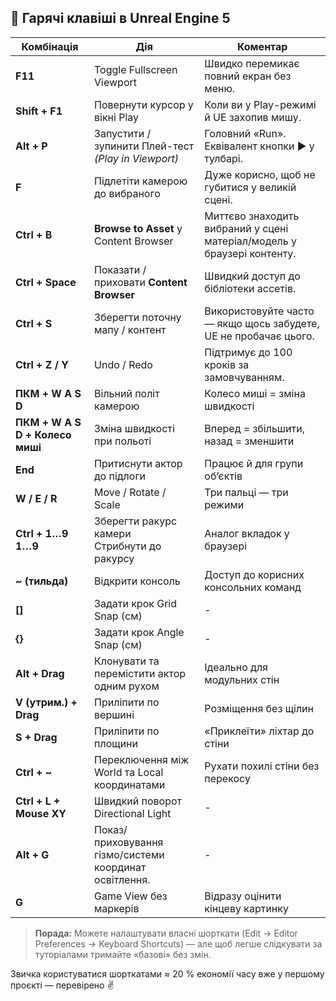 ## 🎹 Гарячі клавіші в Unreal Engine 5  

| Комбінація | Дія | Коментар |
|------------|-----|----------|
| **F11** | Toggle Fullscreen Viewport | Швидко перемикає повний екран без меню. |
| **Shift + F1** | Повернути курсор у вікні Play | Коли ви у Play-режимі й UE захопив мишу. |
| **Alt + P** | Запустити / зупинити Плей-тест *(Play in Viewport)* | Головний «Run». Еквівалент кнопки ▶️ у тулбарі. |
| **F** | Підлетіти камерою до вибраного | Дуже корисно, щоб не губитися у великій сцені. |
| **Ctrl + B**    | **Browse to Asset** у Content Browser             | Миттєво знаходить вибраний у сцені матеріал/модель у браузері контенту. |
| **Ctrl + Space**| Показати / приховати **Content Browser**          | Швидкий доступ до бібліотеки ассетів. |
| **Ctrl + S** | Зберегти поточну мапу / контент | Використовуйте часто — якщо щось забудете, UE не пробачає цього. |
| **Ctrl + Z / Y** | Undo / Redo | Підтримує до 100 кроків за замовчуванням. |
| **ПКМ + W A S D** | Вільний політ камерою | Колесо миші = зміна швидкості |
| **ПКМ + W A S D + Колесо миші** | Зміна швидкості при польоті | Вперед = збільшити, назад = зменшити |
| **End** | Притиснути актор до підлоги | Працює й для групи об’єктів |
| **W / E / R** | Move / Rotate / Scale | Три пальці — три режими |
| **Ctrl + 1…9**<br/>**1…9** | Зберегти ракурс камери<br/>Стрибнути до ракурсу | Аналог вкладок у браузері |
| **~ (тильда)** | Відкрити консоль | Доступ до корисних консольних команд |
| **[]** | Задати крок Grid Snap (см) | - |
| **{}** | Задати крок Angle Snap (см) | - |
| **Alt + Drag** | Клонувати та перемістити актор одним рухом | Ідеально для модульних стін |
| **V (утрим.) + Drag** | Приліпити по вершині | Розміщення без щілин |
| **S + Drag** | Приліпити по площини | «Приклеїти» ліхтар до стіни |
| **Ctrl + ~** | Переключення між World та Local координатами | Рухати похилі стіни без перекосу |
| **Ctrl + L + Mouse XY** | Швидкий поворот Directional Light | - |
| **Alt + G** | Показ/приховування гізмо/системи координат освітлення. | - |
| **G** | Game View без маркерів | Відразу оцінити кінцеву картинку |

> **Порада:** Можете налаштувати власні шорткати (Edit → Editor Preferences → Keyboard Shortcuts) — але щоб легше слідкувати за туторіалами тримайте «базові» без змін.

Звичка користуватися шорткатами ≈ 20 % економії часу вже у першому проєкті — перевірено ✌️
